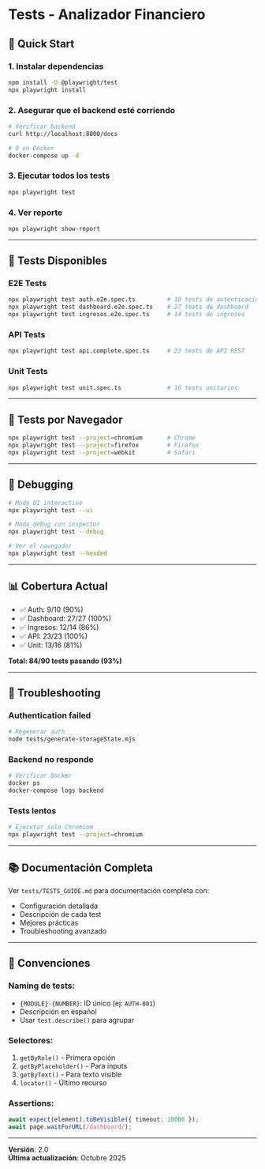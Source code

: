 # Tests - Analizador Financiero

## 🚀 Quick Start

### 1. Instalar dependencias

```bash
npm install -D @playwright/test
npx playwright install
```

### 2. Asegurar que el backend esté corriendo

```bash
# Verificar backend
curl http://localhost:8000/docs

# O en Docker
docker-compose up -d
```

### 3. Ejecutar todos los tests

```bash
npx playwright test
```

### 4. Ver reporte

```bash
npx playwright show-report
```

---

## 📂 Tests Disponibles

### E2E Tests
```bash
npx playwright test auth.e2e.spec.ts         # 10 tests de autenticación
npx playwright test dashboard.e2e.spec.ts    # 27 tests de dashboard
npx playwright test ingresos.e2e.spec.ts     # 14 tests de ingresos
```

### API Tests
```bash
npx playwright test api.complete.spec.ts     # 23 tests de API REST
```

### Unit Tests
```bash
npx playwright test unit.spec.ts             # 16 tests unitarios
```

---

## 🎯 Tests por Navegador

```bash
npx playwright test --project=chromium       # Chrome
npx playwright test --project=firefox        # Firefox
npx playwright test --project=webkit         # Safari
```

---

## 🐛 Debugging

```bash
# Modo UI interactivo
npx playwright test --ui

# Modo debug con inspector
npx playwright test --debug

# Ver el navegador
npx playwright test --headed
```

---

## 📊 Cobertura Actual

- ✅ Auth: 9/10 (90%)
- ✅ Dashboard: 27/27 (100%)
- ✅ Ingresos: 12/14 (86%)
- ✅ API: 23/23 (100%)
- ✅ Unit: 13/16 (81%)

**Total: 84/90 tests pasando (93%)**

---

## 🔧 Troubleshooting

### Authentication failed
```bash
# Regenerar auth
node tests/generate-storageState.mjs
```

### Backend no responde
```bash
# Verificar Docker
docker ps
docker-compose logs backend
```

### Tests lentos
```bash
# Ejecutar solo Chromium
npx playwright test --project=chromium
```

---

## 📚 Documentación Completa

Ver `tests/TESTS_GUIDE.md` para documentación completa con:
- Configuración detallada
- Descripción de cada test
- Mejores prácticas
- Troubleshooting avanzado

---

## 🤝 Convenciones

### Naming de tests:
- `{MODULE}-{NUMBER}`: ID único (ej: `AUTH-001`)
- Descripción en español
- Usar `test.describe()` para agrupar

### Selectores:
1. `getByRole()` - Primera opción
2. `getByPlaceholder()` - Para inputs
3. `getByText()` - Para texto visible
4. `locator()` - Último recurso

### Assertions:
```typescript
await expect(element).toBeVisible({ timeout: 10000 });
await page.waitForURL(/dashboard/);
```

---

**Versión**: 2.0  
**Última actualización**: Octubre 2025
